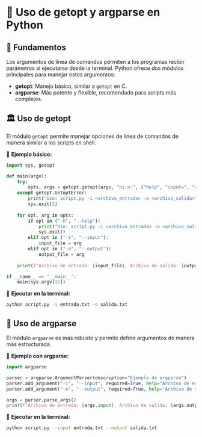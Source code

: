 # 🐍 Uso de getopt y argparse en Python

## 🎯 Fundamentos
Los argumentos de línea de comandos permiten a los programas recibir parámetros al ejecutarse desde la terminal. Python ofrece dos módulos principales para manejar estos argumentos:

- **getopt**: Manejo básico, similar a `getopt` en C.
- **argparse**: Más potente y flexible, recomendado para scripts más complejos.

## 🏛️ Uso de getopt
El módulo `getopt` permite manejar opciones de línea de comandos de manera similar a los scripts en shell.

🔹 **Ejemplo básico:**
```python
import sys, getopt

def main(argv):
    try:
        opts, args = getopt.getopt(argv, "hi:o:", ["help", "input=", "output="])
    except getopt.GetoptError:
        print("Uso: script.py -i <archivo_entrada> -o <archivo_salida>")
        sys.exit(2)
    
    for opt, arg in opts:
        if opt in ("-h", "--help"):
            print("Uso: script.py -i <archivo_entrada> -o <archivo_salida>")
            sys.exit()
        elif opt in ("-i", "--input"):
            input_file = arg
        elif opt in ("-o", "--output"):
            output_file = arg
    
    print(f"Archivo de entrada: {input_file}, Archivo de salida: {output_file}")

if __name__ == "__main__":
    main(sys.argv[1:])
```

📌 **Ejecutar en la terminal:**
```bash
python script.py -i entrada.txt -o salida.txt
```

## 🚀 Uso de argparse
El módulo `argparse` es más robusto y permite definir argumentos de manera más estructurada.

🔹 **Ejemplo con argparse:**
```python
import argparse

parser = argparse.ArgumentParser(description="Ejemplo de argparse")
parser.add_argument("-i", "--input", required=True, help="Archivo de entrada")
parser.add_argument("-o", "--output", required=True, help="Archivo de salida")

args = parser.parse_args()
print(f"Archivo de entrada: {args.input}, Archivo de salida: {args.output}")
```

📌 **Ejecutar en la terminal:**
```bash
python script.py --input entrada.txt --output salida.txt
```


